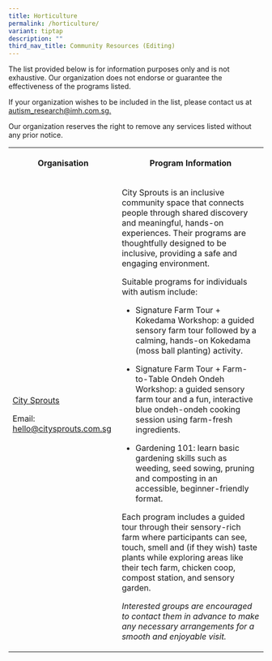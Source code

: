 ```yaml
---
title: Horticulture
permalink: /horticulture/
variant: tiptap
description: ""
third_nav_title: Community Resources (Editing)
---
```

<p>The list provided below is for information purposes only and is not exhaustive.
Our organization does not endorse or guarantee the effectiveness of the
programs listed.</p>
<p>If your organization wishes to be included in the list, please contact
us at <a href="mailto:autism_research@imh.com.sg" rel="noopener noreferrer nofollow" target="_blank">autism_research@imh.com.sg.</a>
</p>
<p>Our organization reserves the right to remove any services listed without
any prior notice.</p>
<table style="minWidth: 50px">
<colgroup>
<col>
<col>
</colgroup>
<tbody>
<tr>
<th rowspan="1" colspan="1">
<p>Organisation</p>
</th>
<th rowspan="1" colspan="1">
<p>Program Information</p>
</th>
</tr>
<tr>
<td rowspan="1" colspan="1">
<p><a href="https://citysprouts.com.sg/" rel="noopener nofollow" target="_blank">City Sprouts</a>
</p>
<p></p>
<p>Email: <a href="mailto:hello@citysprouts.com.sg" rel="noopener noreferrer nofollow" target="_blank">hello@citysprouts.com.sg</a>
</p>
<p></p>
<p></p>
</td>
<td rowspan="1" colspan="1">
<p>City Sprouts is an inclusive community space that connects people through
shared discovery and meaningful, hands-on experiences. Their programs are
thoughtfully designed to be inclusive, providing a safe and engaging environment.</p>
<p></p>
<p>Suitable programs for individuals with autism include:</p>
<ul data-tight="true" class="tight">
<li>
<p>Signature Farm Tour + Kokedama Workshop: a guided sensory farm tour followed
by a calming, hands-on Kokedama (moss ball planting) activity.</p>
</li>
<li>
<p>Signature Farm Tour + Farm-to-Table Ondeh Ondeh Workshop: a guided sensory
farm tour and a fun, interactive blue ondeh-ondeh cooking session using
farm-fresh ingredients.</p>
</li>
<li>
<p>Gardening 101: learn basic gardening skills such as weeding, seed sowing,
pruning and composting in an accessible, beginner-friendly format.</p>
</li>
</ul>
<p></p>
<p>Each program includes a guided tour through their sensory-rich farm where
participants can see, touch, smell and (if they wish) taste plants while
exploring areas like their tech farm, chicken coop, compost station, and
sensory garden.</p>
<p></p>
<p><em>Interested groups are encouraged to contact them in advance to make any necessary arrangements for a smooth and enjoyable visit. </em>
</p>
</td>
</tr>
</tbody>
</table>
<p></p>